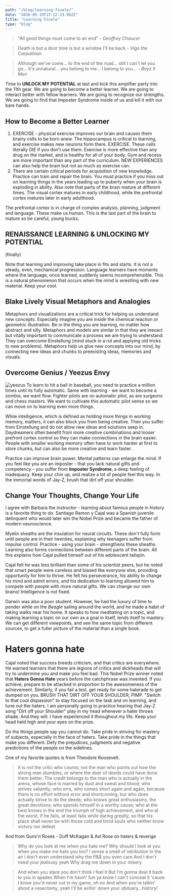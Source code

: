 ```yaml
---
path: "/blog/learning-finale/"
date: "2016-05-19T17:12:33.962Z"
title: "Learning Finale"
type: "blog"
---
```


> "All good things must come to an end" - *Geoffrey Chaucer*

> Death is but a door time is but a window I'll be back - *Vigo the Carpathian*

> Although we've come... to the end of the road... still I can't let you go... it's unnatural... you belong to me... I belong to you... - *Boyz II Men*

Time to **UNLOCK MY POTENTIAL** at last and kick this amplifier party into the 11th gear. We are going to become a better learner. We are going to interact better with fellow learners. We are going to recognize our strengths. We are going to find that Imposter Syndrome inside of us and kill it with our bare hands.

## How to Become a Better Learner

1. EXERCISE - physical exercise improves our brain and causes them brainy cells to be born anew. The hippocampus is critical to learning, and exercise makes new neurons form there. EXERCISE. These cells literally DIE if you don't use them. Exercise is more effective than any drug on the market, and is healthy for all of your body. Gym and recess are more important than any part of the curriculum. NEW EXPERIENCES can also help the brain but not as much as exercise can.
2. There are certain critical periods for acquisition of new knowledge. Practice can train and repair the brain. You must practice if you miss out on learning things in the years leading up to puberty when your brain is exploding in ability. Also note that parts of the brain mature at different times. The visual cortex matures in early childhood, while the prefrontal cortex matures later in early adulthood.

The prefrontal cortex is in charge of complex analysis, planning, judgment and language. These make us human. This is the last part of the brain to mature so be careful, young bucks.

## RENAISSANCE LEARNING & UNLOCKING MY POTENTIAL
(finally)

Note that learning and improving take place in fits and starts. It is not a steady, even, mechanical  progression. Language learners have moments where the language, once learned, suddenly seems incomprehensible. This is a natural phenomenon that occurs when the mind is wrestling with new material. Keep your cool.

## Blake Lively Visual Metaphors and Analogies
Metaphors and visualizations are a critical trick for helping us understand new concepts. Especially imagine you are inside the chemical reaction or geometric illustration. Be in the thing you are learning, no matter how abstract and silly. Metaphors and models are similar in that they are inexact but vitally important to communicate a process we are trying to understand. They can overcome Einstellung (mind stuck in a rut and applying old tricks to new problems). Metaphors help us glue new concepts into our mind, by connecting new ideas and chunks to preexisting ideas, memories and visuals.

## Overcome Genius / Yeezus Envy
![yeezus](/images/yeezus.jpg) To learn to hit a ball in baseball, you need to practice a million times until its fully automatic. Same with learning - we want to become a zombie, we want flow. Fighter pilots are on automatic pilot, as are surgeons and chess masters. We want to cultivate this automatic pilot sense so we can move on to learning even more things.

While intelligence, which is defined as holding more things in working memory, matters, it can also block you from being creative. Then you suffer from Einstellung and do not allow new ideas and solutions seep in. Daydreamers often benefit from more creative combinations and looser prefront cortex control so they can make connections in the brain easier. People with smaller working memory often have to work harder at first to store chunks, but can also be more creative and learn faster.

Practice can improve brain power. Mental patterns can enlarge the mind. If you feel like you are an imposter - that you lack natural gifts and competency - you suffer from **Imposter Syndrome**, a deep feeling of inadequacy. Keep your chin up, and realize a lot of people feel this way. In the immortal words of Jay-Z, brush that dirt off your shoulder.

## Change Your Thoughts, Change Your Life
I agree with Barbara the instructor - learning about famous people in history is a favorite thing to do. Santiago Ramon y Cajal was a Spanish juvenile delinquent who would later win the Nobel Prize and became the father of modern neuroscience.

Myelin sheaths are the insulation for neural circuits. These don't fully form until people are in their twenties, explaining why teenagers suffer from impulse control. Practice - using your brain - strengthens these sheaths. Learning also forms connections between different parts of the brain. All this explains how Cajal pulled himself out of his adolescent tailspin.

Cajal felt he was less brilliant than some of his scientist peers, but he noted that smart people were careless and biased like everyone else, providing opportunity for him to thrive. He felt his perseverance, his ability to change his mind and admit errors, and his dedication to learning allowed him to compete with people with more natural gifts. We can change our own brains! Intelligence is not fixed.

Darwin was also a poor student. However, he had the luxury of time to ponder while on the *Beagle* sailing around the world, and he made a habit of taking walks near his home. It speaks to how meditating on a topic, and making learning a topic on our own as a goal in itself, lends itself to mastery. We can get different viewpoints, and see the same topic from different sources, to get a fuller picture of the material than a single book.

# Haters gonna hate
Cajal noted that success breeds criticism, and that critics are everywhere. He warned learners that there are legions of critics and dickheads that will try to undermine you and make you feel bad. This Nobel Prize winner noted that **Haters Gonna Hate** years before the catchphrase was invented. If you achieve, prepare to be attacked in proportion to the awesomeness of the achievement. Similarly, if you fail a test, get ready for some haterade to get dumped on you. BRUSH THAT DIRT OFF YOUR SHOULDER, PIMP. "Switch to that cool dispassion" to stay focused on the task and on learning, and tune out the haters. I am personally going to practice hearing that Jay-Z song "Dirt off your Shoulder" play in my head whenever a hater throws shade. And they will. I have experienced it throughout my life. Keep your head held high and your eyes on the prize.

Do the things people say you cannot do.
Take pride in striving for mastery of subjects, especially in the face of haters.
Take pride in the things that make you different.
Defy the prejudices, judgments and negative predictions of the people on the sidelines.

One of my favorite quotes is from Theodore Roosevelt.
>It is not the critic who counts; not the man who points out how the strong man stumbles, or where the doer of deeds could have done them better. The credit belongs to the man who is actually in the arena, whose face is marred by dust and sweat and blood; who strives valiantly; who errs, who comes short again and again, because there is no effort without error and shortcoming; but who does actually strive to do the deeds; who knows great enthusiasms, the great devotions; who spends himself in a worthy cause; who at the best knows in the end the triumph of high achievement, and who at the worst, if he fails, at least fails while daring greatly, so that his place shall never be with those cold and timid souls who neither know victory nor defeat.

And from Guns'n'Roses - Duff McKagan & Axl Rose on haters & revenge
>Why do you look at me when you hate me?
Why should I look at you when you make me hate you too?
I sense a smell of retribution in the air
I don't even understand why the f!&$ you even care
And I don't need your jealousy yeah
Why drag me down in your misery

>And when you stare you don't think I feel it
But I'm gonna deal it back to you in spades
When I'm havin' fun ya know I can't conceal it
'cause I know you'd never cut in my game, oh no
And when you're talkin' about a vasectomy, yeah
I'll be writin' down your obituary...history!
